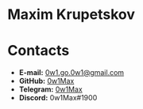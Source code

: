 # **Maxim Krupetskov**

# Contacts
* **E-mail:** [0w1.go.0w1@gmail.com](mailto:0w1.go.0w1@gmail.com)
* **GitHub:** [0w1Max](https://github.com/0w1Max)
* **Telegram:** [0w1Max](https://t.me/Ow1max)
* **Discord:** 0w1Max#1900
